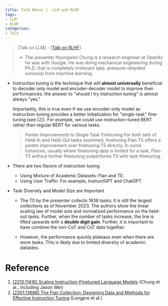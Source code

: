 ```yaml
---
title: Talk Notes |  LLM and RLHF
tags: 
- LLM
- RLHF
categories:
- Talk
---
```


>   [Talk on LLM] - [[Talk on RLHF](https://www.youtube.com/watch?v=zjrM-MW-0y0)]
>
>   -   The presenter Hyungwon Chung is a research engineer at OpenAI; he was with Google. He was doing mechanical engineering during Ph.D. that is completely irrelevant (aka. pressure-retarded osmosis) from machine learning.

-   Instruction tuning is the technique that will **almost universally** beneficial to decoder only model and encoder-decoder model to improve their performances: the answer to "should I try instruction tuning" is almost always "yes." 

    Importantly, this is true even if we use encoder-only model as instruction-tuning provides a better initialization for "single-task" fine-tuning (see [2]). For example, we could use instruction-tuned BERT rather than regular BERT for various tasks.

    >   Pareto Improvements to Single Task Finetuning For both sets of Held-In and Held-Out tasks examined, finetuning Flan-T5 offers a pareto improvement over finetuning T5 directly. In some instances, usually where finetuning data is limited for a task, Flan-T5 without further finetuning outperforms T5 with task finetuning.

-   There are two flavors of instruction tuning

    -   Using Mixture of Academic Datasets: Flan and T0. 
    -   Using User Traffic: For example, InstructGPT and ChatGPT.

-   Task Diversity and Model Size are Important

    -   The T0 by the presenter collects 1836 tasks; it is still the largest collections as of November 2023. The authors show the linear scaling law of model size and normalized performance on the held-out tasks. Further, when the number of tasks increase, the line is lifted upwards with a **double digit gain**. Further, it is important to have combine the non-CoT and CoT data together.

    -   However, the performance quickly plateaus even when there are more tasks. This is likely due to limited diversity of academic datastes.

# Reference

1.   [[2210.11416] Scaling Instruction-Finetuned Language Models](https://arxiv.org/abs/2210.11416) (Chung et al., including Jason Wei)
2.   [[2301.13688] The Flan Collection: Designing Data and Methods for Effective Instruction Tuning](https://arxiv.org/abs/2301.13688) (Longpre et al.)
